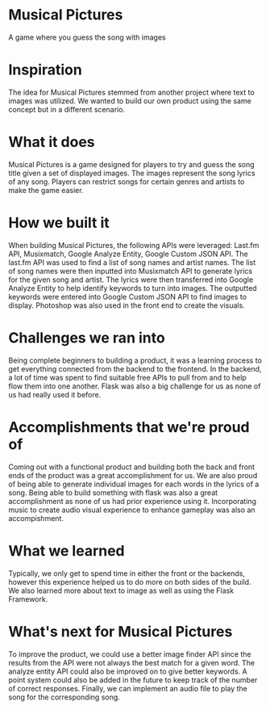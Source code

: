 # Musical Pictures
A game where you guess the song with images
# Inspiration
The idea for Musical Pictures stemmed from another project where text to images was utilized. We wanted to build our own product using the same concept but in a different scenario.
# What it does
Musical Pictures is a game designed for players to try and guess the song title given a set of displayed images. The images represent the song lyrics of any song. Players can restrict songs for certain genres and artists to make the game easier. 
# How we built it
When building Musical Pictures, the following APIs were leveraged: Last.fm API,  Musixmatch, Google Analyze Entity, Google Custom JSON API. The last.fm API was used to find a list of song names and artist names. The list of song names were then inputted into Musixmatch API to generate lyrics for the given song and artist. The lyrics were then transferred into Google Analyze Entity to help identify keywords to turn into images. The outputted keywords were entered into Google Custom JSON API to find images to display. Photoshop was also used in the front end to create the visuals.
# Challenges we ran into
Being complete beginners to building a product, it was a learning process to get everything connected from the backend to the frontend. In the backend, a lot of time was spent to find suitable free APIs to pull from and to help flow them into one another. Flask was also a big challenge for us as none of us had really used it before.
# Accomplishments that we're proud of
Coming out with a functional product and building both the back and front ends of the product was a great accomplishment for us. We are also proud of being able to generate individual images for each words in the lyrics of a song. Being able to build something with flask was also a great accomplishment as none of us had prior experience using it. Incorporating music to create audio visual experience to enhance gameplay was also an accompishment.
# What we learned
Typically, we only get to spend time in either the front or the backends, however this experience helped us to do more on both sides of the build. We also learned more about text to image as well as using the Flask Framework.
# What's next for Musical Pictures
To improve the product, we could use a better image finder API since the results from the API were not always the best match for a given word. The analyze entity API could also be improved on to give better keywords. A point system could also be added in the future to keep track of the number of correct responses. Finally, we can implement an audio file to play the song for the corresponding song.
